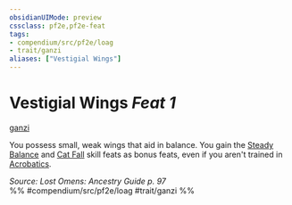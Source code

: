 ```yaml
---
obsidianUIMode: preview
cssclass: pf2e,pf2e-feat
tags:
- compendium/src/pf2e/loag
- trait/ganzi
aliases: ["Vestigial Wings"]
---
```

# Vestigial Wings  *Feat 1*  
[ganzi](/rules/traits/ganzi-loag.md)  


You possess small, weak wings that aid in balance. You gain the [Steady Balance](/compendium/feats/steady-balance.md) and [Cat Fall](/compendium/feats/cat-fall.md) skill feats as bonus feats, even if you aren't trained in [Acrobatics](/compendium/skills.md#Acrobatics).

*Source: Lost Omens: Ancestry Guide p. 97*  
%% #compendium/src/pf2e/loag #trait/ganzi %%
